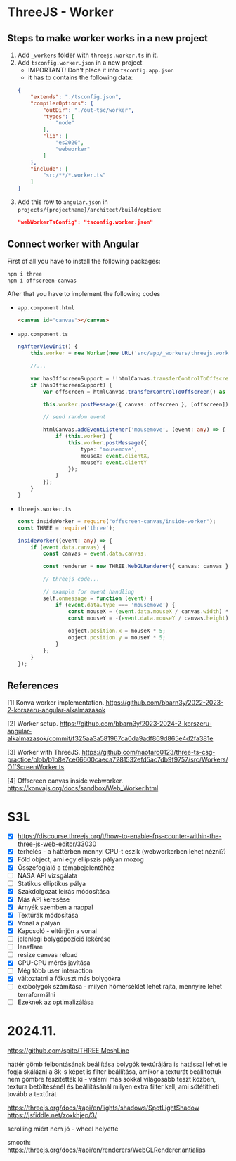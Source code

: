 # ThreeJS - Worker

## Steps to make worker works in a new project

1. Add `_workers` folder with `threejs.worker.ts` in it.
2. Add `tsconfig.worker.json` in a new project
    - IMPORTANT! Don't place it into `tsconfig.app.json`
    - it has to contains the following data:
    ```json
    {
        "extends": "./tsconfig.json",
        "compilerOptions": {
            "outDir": "./out-tsc/worker",
            "types": [
                "node"
            ],
            "lib": [
                "es2020",
                "webworker"
            ]
        },
        "include": [
            "src/**/*.worker.ts"
        ]
    }
    ```
3. Add this row to `angular.json` in `projects/{projectname}/architect/build/option`:
    ```json
    "webWorkerTsConfig": "tsconfig.worker.json"
    ```

## Connect worker with Angular
First of all you have to install the following packages:
```sh
npm i three
npm i offscreen-canvas
```

After that you have to implement the following codes
- `app.component.html`
    ```html
    <canvas id="canvas"></canvas>
    ```

- `app.component.ts`
    ```ts
    ngAfterViewInit() {
        this.worker = new Worker(new URL('src/app/_workers/threejs.worker.ts', import.meta.url));

        //...

        var hasOffscreenSupport = !!htmlCanvas.transferControlToOffscreen;
        if (hasOffscreenSupport) {
            var offscreen = htmlCanvas.transferControlToOffscreen() as any;

            this.worker.postMessage({ canvas: offscreen }, [offscreen]);

            // send random event

            htmlCanvas.addEventListener('mousemove', (event: any) => {
                if (this.worker) {
                    this.worker.postMessage({
                        type: 'mousemove',
                        mouseX: event.clientX,
                        mouseY: event.clientY
                    });
                }
            });
        }
    }
    ```

- `threejs.worker.ts`
    ```ts
    const insideWorker = require("offscreen-canvas/inside-worker");
    const THREE = require('three');

    insideWorker((event: any) => {
        if (event.data.canvas) {
            const canvas = event.data.canvas;

            const renderer = new THREE.WebGLRenderer({ canvas: canvas });

            // threejs code...

            // example for event handling
            self.onmessage = function (event) {
                if (event.data.type === 'mousemove') {
                    const mouseX = (event.data.mouseX / canvas.width) * 2 - 1;
                    const mouseY = -(event.data.mouseY / canvas.height) * 2 + 1;
                    
                    object.position.x = mouseX * 5;
                    object.position.y = mouseY * 5;
                }
            };
        }
    });
    ```

## References

[1] Konva worker implementation. https://github.com/bbarn3y/2022-2023-2-korszeru-angular-alkalmazasok

[2] Worker setup. https://github.com/bbarn3y/2023-2024-2-korszeru-angular-alkalmazasok/commit/f325aa3a581967ca0da9adf869d865e4d2fa381e

[3] Worker with ThreeJS. https://github.com/naotaro0123/three-ts-csg-practice/blob/b1b8e7ce66600caeca7281532efd5ac7db9f9757/src/Workers/OffScreenWorker.ts

[4] Offscreen canvas inside webworker. https://konvajs.org/docs/sandbox/Web_Worker.html


# S3L

- [x] https://discourse.threejs.org/t/how-to-enable-fps-counter-within-the-three-js-web-editor/33030
- [x] terhelés - a háttérben mennyi CPU-t eszik (webworkerben lehet nézni?)
- [x] Föld object, ami egy ellipszis pályán mozog
- [x] Összefoglaló a témabejelentőhöz
- [ ] NASA API vizsgálata
- [ ] Statikus elliptikus pálya
- [x] Szakdolgozat leírás módosítása
- [x] Más API keresése
- [x] Árnyék szemben a nappal
- [x] Textúrák módosítása
- [x] Vonal a pályán
- [x] Kapcsoló - eltűnjön a vonal
- [ ] jelenlegi bolygópozíció lekérése
- [ ] lensflare
- [ ] resize canvas reload
- [x] GPU-CPU mérés javítása
- [ ] Még több user interaction
- [x] változtatni a fókuszt más bolygókra
- [ ] exobolygók számítása - milyen hőmérséklet lehet rajta, mennyire lehet terraformálni
- [ ] Ezeknek az optimalizálása

# 2024.11.


https://github.com/spite/THREE.MeshLine


háttér gömb felbontásának beállítása
bolygók textúrájára is hatással lehet
    le fogja skálázni a 8k-s képet is
    filter beállítása, amikor a texturát beállítottuk
    nem gömbre feszítették ki - valami más
    sokkal világosabb teszt közben, textura betöltésénél és beállításánál milyen extra filter kell, ami sötétítheti tovább a textúrát

https://threejs.org/docs/#api/en/lights/shadows/SpotLightShadow
https://jsfiddle.net/zoxkhjep/3/

scrolling miért nem jó - wheel helyette


smooth:
https://threejs.org/docs/#api/en/renderers/WebGLRenderer.antialias